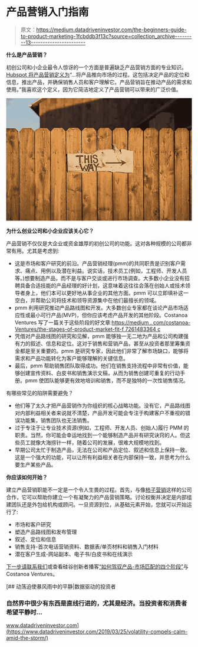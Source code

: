 # 产品营销入门指南

> 原文：<https://medium.datadriveninvestor.com/the-beginners-guide-to-product-marketing-1fcbddb3f13c?source=collection_archive---------13----------------------->

**什么是产品营销？**

初创公司和小企业最令人惊讶的一个方面是普遍缺乏产品营销方面的专业知识。 [Hubspot 将产品营销定义为](https://blog.hubspot.com/marketing/what-is-product-marketing)“…将产品推向市场的过程。这包括决定产品的定位和信息，推出产品，并确保销售人员和客户理解它。产品营销旨在推动产品的需求和使用。”我喜欢这个定义，因为它简洁地定义了产品营销可以带来的广泛价值。

![](img/941476db25345c5652b94eeff42186d8.png)

**为什么创业公司和小企业应该关心它？**

产品营销不仅仅是大企业或资金雄厚的初创公司的功能。这对各种规模的公司都非常有用。尤其是考虑到:

*   这是市场和客户研究的前沿。产品营销经理(pmm)的共同职责是识别客户需求、痛点、用例以及潜在利益。说实话，技术员工(例如，工程师、开发人员等。)想要制造产品，而不是与客户交谈或进行市场调查。大多数小企业没有招聘具备合适技能的产品经理的好计划，这意味着这往往会落在创始人或技术领导者身上，他们本可以更好地从事企业的其他方面。pmm 可以立即填补这一空白，并帮助公司将技术和领导资源集中在他们最擅长的领域。
*   pmm 利用研究推动产品路线图和开发。大多数创业专家都在谈论产品市场适应性或最小可行产品(MVP)，但你应该考虑产品开发的其他阶段。Costanoa Ventures 写了一篇关于这些阶段的好文章:[https://medium . com/costanoa-Ventures/the-stages-of-product-market-fit-f 7261483364 c](https://medium.com/costanoa-ventures/the-stages-of-product-market-fit-f7261483364c)
*   凭借对产品路线图的研究和见解，pmm 能够独一无二地为产品和公司构建强有力的叙述、信息和定位。这对于销售和营销产品，甚至从投资者那里筹集资金都是至关重要的。pmm 是研究专家，因此他们非常了解市场缺口，能够将需求和产品功能转化为客户能够理解的关键信息。
*   最后，pmm 帮助销售团队取得成功。他们在销售支持流程中非常有价值，能够创建宣传资料、白皮书和销售演示文稿，从而为销售创建可重复的行动手册。pmm 使团队能够更有效地培训和销售，而不是独特的一次性销售情况。

有哪些常见的陷阱需要避免？

*   他们等了太久才把产品营销作为你组织的核心战略功能。没有它，产品路线图对内部利益相关者来说就不清楚，产品开发可能会专注于构建客户不重视的错误功能集，销售团队也无法销售。
*   过于专注于让专业技术资源(例如，工程师、开发人员、创始人)履行 PMM 的职责。当然，你可能会幸运地找到一个能够制造产品并有研究诀窍的人。但这些员工就像大海捞针一样，随着公司的发展，很难大规模地找到。
*   早期公司太忙于制造产品，无法在公司和产品定位、叙述和信息上保持一致。这是一个强大的功能，可以让所有利益相关者在内部保持一致，并思考为什么要生产某些产品。

**你应该如何开始？**

建立产品营销职能不一定是一个令人生畏的过程。首先，与像[柿子营销](https://www.persimmonmarketing.com/)这样的公司合作，它可以帮助你建立一个有凝聚力的产品营销策略。讨论权衡并决定是内部组建团队还是外包给机构或顾问。一旦资源到位，从基础元素开始，您就可以开始运行了:

*   市场和客户研究
*   塑造产品路线图和发布管理
*   叙述、定位和信息
*   销售支持-首次电话营销资料、数据表/单页材料和销售入门材料
*   潜在客户生成-网站副本、电子书/白皮书和在线演示

[下一步请联系我们](https://www.persimmonmarketing.com/contact)或查看硅谷创新者播客[“如何驾驭产品-市场匹配的四个阶段”](https://soundcloud.com/valleyinnovators/how-to-navigate-the-four-stages-of-product-market-fit)与 Costanoa Ventures。

[](https://www.datadriveninvestor.com/2019/03/25/volatility-compels-calm-amid-the-storm/) [## 动荡迫使暴风雨中的平静|数据驱动的投资者

### 自然界中很少有东西是直线行进的，尤其是经济。当投资者和消费者希望平静时…

www.datadriveninvestor.com](https://www.datadriveninvestor.com/2019/03/25/volatility-compels-calm-amid-the-storm/)